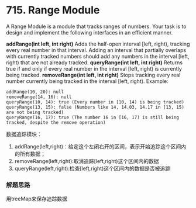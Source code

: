 # 715. Range Module
A Range Module is a module that tracks ranges of numbers. Your task is to design and implement the following interfaces in an efficient manner.

**addRange(int left, int right)** Adds the half-open interval [left, right), tracking every real number in that interval. Adding an interval that partially overlaps with currently tracked numbers should add any numbers in the interval [left, right) that are not already tracked.
**queryRange(int left, int right)** Returns true if and only if every real number in the interval [left, right) is currently being tracked.
**removeRange(int left, int right)** Stops tracking every real number currently being tracked in the interval [left, right).
Example:
```
addRange(10, 20): null
removeRange(14, 16): null
queryRange(10, 14): true (Every number in [10, 14) is being tracked)
queryRange(13, 15): false (Numbers like 14, 14.03, 14.17 in [13, 15) are not being tracked)
queryRange(16, 17): true (The number 16 in [16, 17) is still being tracked, despite the remove operation)
```
数据追踪模块：
1. addRange(left,right)：给定这个左闭右开的区间，表示开始追踪这个区间内的所有数据；
2. removeRange(left,right):取消追踪[left,right)这个区间内的数据
3. queryRange(left,right):检查[left,right)这个区间内的数据是否被追踪
### 解题思路
用treeMap来保存追踪数据